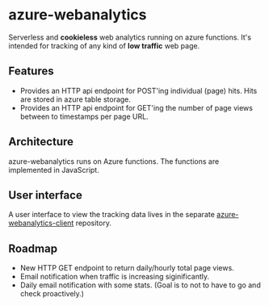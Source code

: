 # azure-webanalytics
Serverless and **cookieless** web analytics running on azure functions. It's
intended for tracking of any kind of **low traffic** web page.

## Features
* Provides an HTTP api endpoint for POST'ing individual (page) hits. Hits are
  stored in azure table storage.
* Provides an HTTP api endpoint for GET'ing the number of page views between to timestamps
  per page URL.

## Architecture
azure-webanalytics runs on Azure functions. The functions are implemented in
JavaScript.

## User interface
A user interface to view the tracking data lives in the separate
[azure-webanalytics-client](https://github.com/teggno/azure-webanalytics-client)
repository.

## Roadmap
- New HTTP GET endpoint to return daily/hourly total page views.
- Email notification when traffic is increasing siginificantly. 
- Daily email notification with some stats. (Goal is to not to have to go and
  check proactively.)

